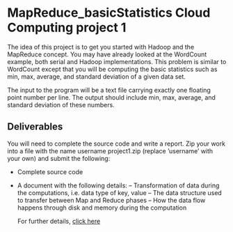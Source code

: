 # MapReduce_basicStatistics Cloud Computing project 1

The idea of this project is to get you started with Hadoop and the MapReduce concept. You may have already
looked at the WordCount example, both serial and Hadoop implementations. This problem is similar to
WordCount except that you will be computing the basic statistics such as min, max, average, and standard
deviation of a given data set.

The input to the program will be a text file carrying exactly one floating point number per line. The
output should include min, max, average, and standard deviation of these numbers.

## Deliverables

You will need to complete the source code and write a report. Zip your work into a file with the name
username project1.zip (replace ’username’ with your own) and submit the following:

+ Complete source code
+ A document with the following details:
  – Transformation of data during the computations, i.e. data type of key, value
  – The data structure used to transfer between Map and Reduce phases
  – How the data flow happens through disk and memory during the computation
  
  For further details, [click here](https://github.com/prateek22sri/MapReduce_basicStatistics/blob/master/project1.pdf)
